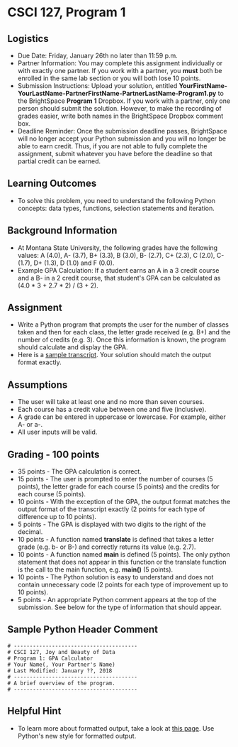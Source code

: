 # CSCI 127, Program 1

## Logistics

* Due Date: Friday, January 26th no later than 11:59 p.m.
* Partner Information: You may complete this assignment individually or with exactly one partner. If you work with a partner, you **must** both be enrolled in the same lab section or you will both lose 10 points.
* Submission Instructions: Upload your solution, entitled **YourFirstName-YourLastName-PartnerFirstName-PartnerLastName-Program1.py** to the BrightSpace **Program 1** Dropbox. If you work with a partner, only one person should submit the solution. However, to make the recording of grades easier, write both names in the BrightSpace Dropbox comment box.
* Deadline Reminder: Once the submission deadline passes, BrightSpace will no longer accept your Python submission and you will no longer be able to earn credit. Thus, if you are not able to fully complete the assignment, submit whatever you have before the deadline so that partial credit can be earned.

## Learning Outcomes

* To solve this problem, you need to understand the following Python concepts: data types, functions, selection statements and iteration.

## Background Information

* At Montana State University, the following grades have the following values: A (4.0), A- (3.7), B+ (3.3), B (3.0), B- (2.7), C+ (2.3), C (2.0), C- (1.7), D+ (1.3), D (1.0) and F (0.0).
* Example GPA Calculation: If a student earns an A in a 3 credit course and a B- in a 2 credit course, that student's GPA can be calculated as (4.0 * 3 + 2.7 * 2) / (3 + 2).

## Assignment

* Write a Python program that prompts the user for the number of classes taken and then for each class, the letter grade received (e.g. B+) and the number of credits (e.g. 3). Once this information is known, the program should calculate and display the GPA.
* Here is a [sample transcript][1]. Your solution should match the output format exactly.

## Assumptions

* The user will take at least one and no more than seven courses.
* Each course has a credit value between one and five (inclusive).
* A grade can be entered in uppercase or lowercase. For example, either A- or a-.
* All user inputs will be valid.

## Grading - 100 points
* 35 points - The GPA calculation is correct.
* 15 points - The user is prompted to enter the number of courses (5 points), the letter grade for each course (5 points) and the credits for each course (5 points).
* 10 points - With the exception of the GPA, the output format matches the output format of the transcript exactly (2 points for each type of difference up to 10 points).
* 5 points - The GPA is displayed with two digits to the right of the decimal.
* 10 points - A function named **translate** is defined that takes a letter grade (e.g. b- or B-) and correctly returns its value (e.g. 2.7).
* 10 points - A function named **main** is defined (5 points). The only python statement that does not appear in this function or the translate function is the call to the main function, e.g. **main()** (5 points).
* 10 points - The Python solution is easy to understand and does not contain unnecessary code (2 points for each type of improvement up to 10 points).
* 5 points - An appropriate Python comment appears at the top of the submission. See below for the type of information that should appear.

## Sample Python Header Comment


    # ---------------------------------------
    # CSCI 127, Joy and Beauty of Data
    # Program 1: GPA Calculator
    # Your Name(, Your Partner's Name)
    # Last Modified: January ??, 2018
    # ---------------------------------------
    # A brief overview of the program.
    # ---------------------------------------


## Helpful Hint

* To learn more about formatted output, take a look at [this page][2]. Use Python's new style for formatted output.

[1]: https://www.cs.montana.edu/transcript.out
[2]: https://pyformat.info/
